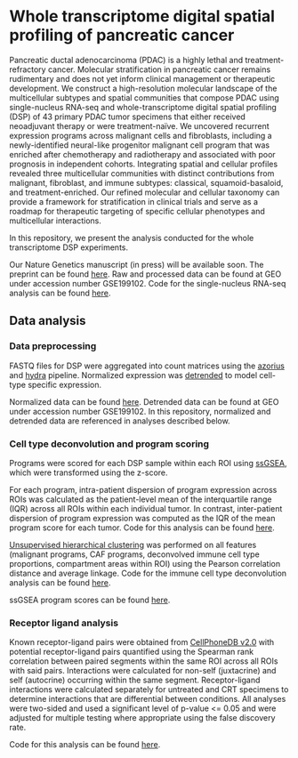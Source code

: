 # Whole transcriptome digital spatial profiling of pancreatic cancer

Pancreatic ductal adenocarcinoma (PDAC) is a highly lethal and treatment-refractory cancer. Molecular stratification in pancreatic cancer remains rudimentary and does not yet inform clinical management or therapeutic development. We construct a high-resolution molecular landscape of the multicellular subtypes and spatial communities that compose PDAC using single-nucleus RNA-seq and whole-transcriptome digital spatial profiling (DSP) of 43 primary PDAC tumor specimens that either received neoadjuvant therapy or were treatment-naïve. We uncovered recurrent expression programs across malignant cells and fibroblasts, including a newly-identified neural-like progenitor malignant cell program that was enriched after chemotherapy and radiotherapy and associated with poor prognosis in independent cohorts. Integrating spatial and cellular profiles revealed three multicellular communities with distinct contributions from malignant, fibroblast, and immune subtypes: classical, squamoid-basaloid, and treatment-enriched. Our refined molecular and cellular taxonomy can provide a framework for stratification in clinical trials and serve as a roadmap for therapeutic targeting of specific cellular phenotypes and multicellular interactions.

In this repository, we present the analysis conducted for the whole transcriptome DSP experiments. 

Our Nature Genetics manuscript (in press) will be available soon. The preprint can be found [here](https://www.biorxiv.org/content/10.1101/2020.08.25.267336v1.full). Raw and processed data can be found at GEO under accession number GSE199102. Code for the single-nucleus RNA-seq analysis can be found [here](https://github.com/karthikj89/humanpdac). 


## Data analysis

### Data preprocessing

FASTQ files for DSP were aggregated into count matrices using the [azorius](https://github.com/whwanglab/PDAC/tree/main/src/R/azorius) and [hydra](https://github.com/whwanglab/PDAC/tree/main/src/R/hydra) pipeline. Normalized expression was [detrended](https://github.com/whwanglab/PDAC/blob/main/src/R/Detrending_and_ssGSEA.R) to model cell-type specific expression. 

Normalized data can be found [here](https://github.com/whwanglab/PDAC/blob/main/src/R/dfs_Q321-6.RDS). Detrended data can be found at GEO under accession number GSE199102. In this repository, normalized and detrended data are referenced in analyses described below.

### Cell type deconvolution and program scoring

Programs were scored for each DSP sample within each ROI using [ssGSEA](https://github.com/whwanglab/PDAC/blob/main/src/R/Detrending_and_ssGSEA.R), which were transformed using the z-score. 

For each program, intra-patient dispersion of program expression across ROIs was calculated as the patient-level mean of the interquartile range (IQR) across all ROIs within each individual tumor. In contrast, inter-patient dispersion of program expression was computed as the IQR of the mean program score for each tumor. Code for this analysis can be found [here](https://github.com/whwanglab/PDAC/blob/main/src/R/IntraVsInter_Figure6.R).

[Unsupervised hierarchical clustering](https://github.com/whwanglab/PDAC/blob/main/src/R/FigureED9.R) was performed on all features (malignant programs, CAF programs, deconvolved immune cell type proportions, compartment areas within ROI) using the Pearson correlation distance and average linkage. Code for the immune cell type deconvolution analysis can be found [here](https://github.com/whwanglab/PDAC/blob/main/src/R/CellTypeDeconvolution.Rmd).

ssGSEA program scores can be found [here](https://github.com/whwanglab/PDAC/blob/main/src/R/ssGSEA_detrendApproach21-6-2.RDS).


### Receptor ligand analysis

Known receptor-ligand pairs were obtained from [CellPhoneDB v2.0](https://github.com/Teichlab/cellphonedb) with potential receptor-ligand pairs quantified using the Spearman rank correlation between paired segments within the same ROI across all ROIs with said pairs. Interactions were calculated for non-self (juxtacrine) and self (autocrine) occurring within the same segment. Receptor-ligand interactions were calculated separately for untreated and CRT specimens to determine interactions that are differential between conditions. All analyses were two-sided and used a significant level of p-value <= 0.05 and were adjusted for multiple testing where appropriate using the false discovery rate.

Code for this analysis can be found [here](https://github.com/whwanglab/PDAC/blob/main/src/R/LigandReceptorAnalysis_Figure8.R).


